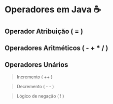 # Operadores em Java ☕ 

## Operador Atribuição ( = )

## Operadores Aritméticos ( - + * / )

## Operadores Unários 
> Incremento ( ++ )

>Decremento ( - - )

>Lógico de negação ( ! )
